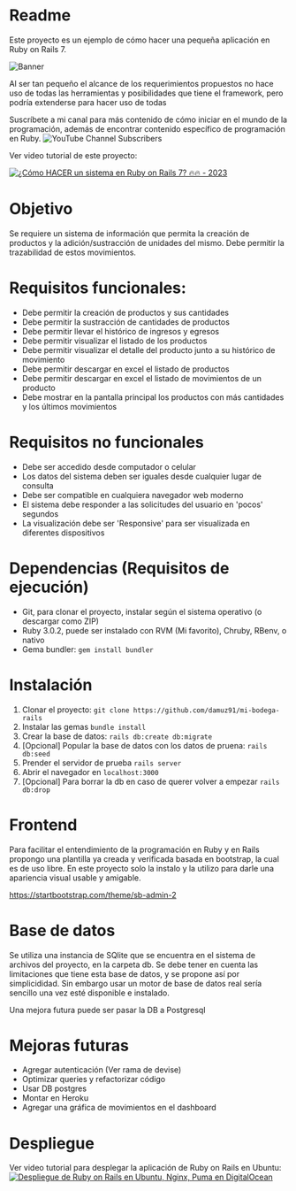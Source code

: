 # Readme
Este proyecto es un ejemplo de cómo hacer una pequeña aplicación en Ruby on Rails 7.

![Banner](https://estoyprogramando.co/wp-content/uploads/2023/04/Texto-del-parrafo-1-1-1.jpg)

Al ser tan pequeño el alcance de los requerimientos propuestos no hace uso de todas las herramientas y posibilidades que tiene el framework, pero podría extenderse para hacer uso de todas

Suscríbete a mi canal para más contenido de cómo iniciar en el mundo de la programación, además de encontrar contenido específico de programación en Ruby. ![YouTube Channel Subscribers](https://img.shields.io/youtube/channel/subscribers/UCtshJw-uPwhwo-f6450ftQA?label=Suscribirme&style=social) 

Ver video tutorial de este proyecto:


[![¿Cómo HACER un sistema en Ruby on Rails 7? 🔥🔥 - 2023
](https://img.youtube.com/vi/JG0C2rtpCvI/0.jpg)](https://www.youtube.com/watch?v=JG0C2rtpCvI "¿Cómo HACER un sistema en Ruby on Rails 7? 🔥🔥 - 2023
")

# Objetivo
Se requiere un sistema de información que permita la creación de productos y la adición/sustracción de unidades del mismo. Debe permitir la trazabilidad de estos movimientos.

# Requisitos funcionales:
- Debe permitir la creación de productos y sus cantidades
- Debe permitir la sustracción de cantidades de productos
- Debe permitir llevar el histórico de ingresos y egresos
- Debe permitir visualizar el listado de los productos
- Debe permitir visualizar el detalle del producto junto a su histórico de movimiento
- Debe permitir descargar en excel el listado de productos
- Debe permitir descargar en excel el listado de movimientos de un producto
- Debe mostrar en la pantalla principal los productos con más cantidades y los últimos movimientos

# Requisitos no funcionales
- Debe ser accedido desde computador o celular
- Los datos del sistema deben ser iguales desde cualquier lugar de consulta
- Debe ser compatible en cualquiera navegador web moderno
- El sistema debe responder a las solicitudes del usuario en 'pocos' segundos
- La visualización debe ser 'Responsive' para ser visualizada en diferentes dispositivos

# Dependencias (Requisitos de ejecución)
- Git, para clonar el proyecto, instalar según el sistema operativo (o descargar como ZIP)
- Ruby 3.0.2, puede ser instalado con RVM (Mi favorito), Chruby, RBenv, o nativo
- Gema bundler: `gem install bundler`

# Instalación
1. Clonar el proyecto: `git clone https://github.com/damuz91/mi-bodega-rails`
2. Instalar las gemas `bundle install`
3. Crear la base de datos: `rails db:create db:migrate`
4. [Opcional] Popular la base de datos con los datos de pruena: `rails db:seed`
5. Prender el servidor de prueba `rails server`
6. Abrir el navegador en `localhost:3000`
7. [Opcional] Para borrar la db en caso de querer volver a empezar `rails db:drop`

# Frontend
Para facilitar el entendimiento de la programación en Ruby y en Rails propongo una plantilla ya creada y verificada basada en bootstrap, la cual es de uso libre. En este proyecto solo la instalo y la utilizo para darle una apariencia visual usable y amigable.

https://startbootstrap.com/theme/sb-admin-2

# Base de datos
Se utiliza una instancia de SQlite que se encuentra en el sistema de archivos del proyecto, en la carpeta db. Se debe tener en cuenta las limitaciones que tiene esta base de datos, y se propone así por simplicididad. Sin embargo usar un motor de base de datos real sería sencillo una vez esté disponible e instalado.

Una mejora futura puede ser pasar la DB a Postgresql

# Mejoras futuras
- Agregar autenticación (Ver rama de devise)
- Optimizar queries y refactorizar código
- Usar DB postgres
- Montar en Heroku
- Agregar una gráfica de movimientos en el dashboard

# Despliegue
Ver video tutorial para desplegar la aplicación de Ruby on Rails en Ubuntu:
[![Despliegue de Ruby on Rails en Ubuntu, Nginx, Puma en DigitalOcean
](https://img.youtube.com/vi/1jJPGfWQ-rA/0.jpg)](https://www.youtube.com/watch?v=1jJPGfWQ-rA "Despliegue de Ruby on Rails en Ubuntu, Nginx, Puma en DigitalOcean
")